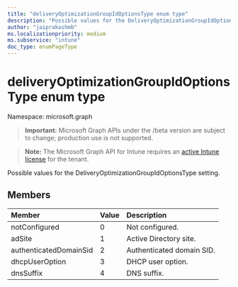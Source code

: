 ```yaml
---
title: "deliveryOptimizationGroupIdOptionsType enum type"
description: "Possible values for the DeliveryOptimizationGroupIdOptionsType setting."
author: "jaiprakashmb"
ms.localizationpriority: medium
ms.subservice: "intune"
doc_type: enumPageType
---
```


# deliveryOptimizationGroupIdOptionsType enum type

Namespace: microsoft.graph
> **Important:** Microsoft Graph APIs under the /beta version are subject to change; production use is not supported.

> **Note:** The Microsoft Graph API for Intune requires an [active Intune license](https://go.microsoft.com/fwlink/?linkid=839381) for the tenant.


Possible values for the DeliveryOptimizationGroupIdOptionsType setting.

## Members
|Member|Value|Description|
|:---|:---|:---|
|notConfigured|0|Not configured.|
|adSite|1|Active Directory site.|
|authenticatedDomainSid|2|Authenticated domain SID.|
|dhcpUserOption|3|DHCP user option.|
|dnsSuffix|4|DNS suffix.|
